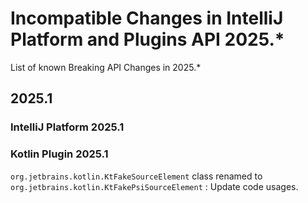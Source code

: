 <!-- Copyright 2000-2024 JetBrains s.r.o. and other contributors. Use of this source code is governed by the Apache 2.0 license that can be found in the LICENSE file. -->

# Incompatible Changes in IntelliJ Platform and Plugins API 2025.*

<!--
Before documenting a breaking API change, please make sure that the change cannot be avoided in an alternative way.

APIs marked with @Deprecated(forRemoval=true), @ApiStatus.Experimental, @ApiStatus.Internal/IntellijInternalApi, or @ApiStatus.ScheduledForRemoval don't need to be documented.

To document a new incompatible change, add a new line with the problem pattern followed by a 2nd line with ": "-prefixed human-readable description
and recommended fix/action (REQUIRED, please write full sentence ending with '.', see existing entries as reference).
Non-platform changes must be grouped under relevant section for plugin.

The following problem patterns are supported and must be followed EXACTLY (e.g., no '#' instead of '.'):

<package name> package removed

<class name> class removed
<class name> class renamed to <new class name>
<class name> class moved to package <package name>

<class name>.<method name>(<human-readable parameters>) marked abstract
<class name>.<method name>(<human-readable parameters>) abstract method added
<class name>.<method name>(<human-readable parameters>) method removed
<class name>.<method name>(<human-readable parameters>) method moved to the superclass
<class name>.<method name>(<human-readable parameters>) method return type changed from <before> to <after>
<class name>.<method name>(<human-readable parameters>) method visibility changed from <before> to <after>
<class name>.<method name>(<human-readable parameters>) method marked final
<class name>.<method name>(<human-readable parameters>) method parameter <type> removed
<class name>.<method name>(<human-readable parameters>) method parameter type changed from <before> to <after>
<class name>.<method name> method <parameter name> parameter marked @<class name>
<class name> (class|interface) now (extends|implements) <class name> and inherits its final method <method name>(<human-readable parameters>)?
<class name> (class|interface) now (extends|implements) <class name> and inherits its abstract method <method name>(<human-readable parameters>)?
<class name> class now interface

<class name>(<human-readable parameters>) constructor removed
<class name>(<human-readable parameters>) constructor parameter <type> removed
<class name>(<human-readable parameters>) constructor parameter type changed from <before> to <after>
<class name>(<human-readable parameters>) constructor visibility changed from <before> to <after>

<class name>.<field name> field removed
<class name>.<field name> field moved to the superclass
<class name>.<field name> field type changed from <before> to <after>
<class name>.<field name> field visibility changed from <before> to <after>

<property name> property removed from resource bundle <bundle name>

Where the placeholders must be enclosed in code quotes (`name`):

<class name> is a fully-qualified name of the class, e.g. `com.intellij.openapi.actionSystem.AnAction$InnerClass`.
<method name> is the exact method's name. Note that constructors have dedicated patterns.
<human-readable parameters> is a string representing parameters, which are not necessarily fully qualified. They do not affect the parser. For example, instead of (java.lang.Object, java.util.List, int) you are free to write (Object, List<String>, int)
<parameter name> is exact name of the method's parameter
<property name> is a full name of a property from .properties file, like `some.action.description`
<bundle name> is a fully qualified name of the property bundle, which includes its package, like `message.IdeBundle`

NOTE: If a code change you're trying to document doesn't match any of the above patterns, please ask in #plugins-verifier

NOTE: You are allowed to prettify the pattern using links: [`org.example.Foo`](https://github.com/JetBrains/intellij-community/tree/master/)

NOTE: Entries not starting with code quotes (`name`) can be added to document non-code changes and will be skipped in API verification.
-->

<link-summary>List of known Breaking API Changes in 2025.*</link-summary>

<include from="snippets.md" element-id="apiChangesHeader"/>

<include from="snippets.md" element-id="apiChangesJavaVersion"/>

<include from="snippets.md" element-id="gradlePluginVersion"/>

## 2025.1

### IntelliJ Platform 2025.1


### Kotlin Plugin 2025.1

`org.jetbrains.kotlin.KtFakeSourceElement` class renamed to `org.jetbrains.kotlin.KtFakePsiSourceElement`
: Update code usages.
